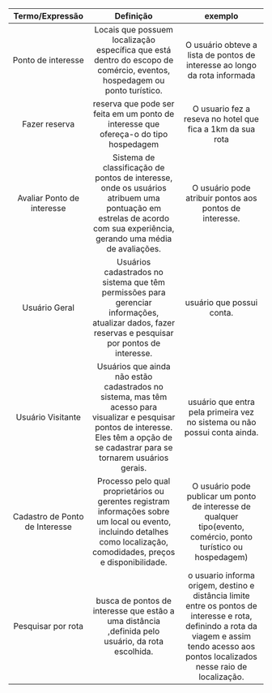 | Termo/Expressão              |  Definição               |          exemplo  | 
| :-----------------: | :-----------------: | :-----------------: | 
|Ponto de interesse | Locais que possuem localização específica que está dentro do escopo de comércio, eventos, hospedagem ou ponto turístico.| O usuário obteve a lista de pontos de interesse ao longo da rota informada|
| Fazer reserva | reserva que pode ser feita em um ponto de interesse que ofereça-o do tipo hospedagem| O usuario fez a reseva no hotel que fica a 1km da sua rota|
| Avaliar Ponto de interesse |  Sistema de classificação de pontos de interesse, onde os usuários atribuem uma pontuação em estrelas de acordo com sua experiência, gerando uma média de avaliações.| O usuário pode atribuir pontos aos pontos de interesse.|
| Usuário Geral |Usuários cadastrados no sistema que têm permissões para gerenciar informações, atualizar dados, fazer reservas e pesquisar por pontos de interesse.| usuário que possui conta.|
|Usuário Visitante|Usuários que ainda não estão cadastrados no sistema, mas têm acesso para visualizar e pesquisar pontos de interesse. Eles têm a opção de se cadastrar para se tornarem usuários gerais.| usuário que entra pela primeira vez no sistema ou não possui conta ainda. |
| Cadastro de Ponto de Interesse | Processo pelo qual proprietários ou gerentes registram informações sobre um local ou evento, incluindo detalhes como localização, comodidades, preços e disponibilidade.| O usuário pode publicar um ponto de interesse de qualquer tipo(evento, comércio, ponto turístico ou hospedagem)|
|Pesquisar por rota | busca de pontos de interesse que estão a uma distância ,definida pelo usuário, da rota escolhida. | o usuario informa origem, destino e distância limite entre os pontos de interesse e rota, definindo a rota da viagem e assim tendo acesso aos pontos localizados nesse raio de localização.|

